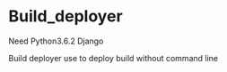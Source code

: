 # Build_deployer
Need Python3.6.2
Django


Build deployer use to deploy build without command line 
